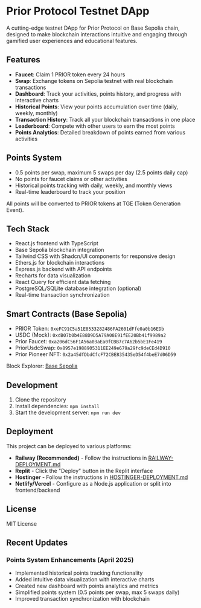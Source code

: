 # Prior Protocol Testnet DApp

A cutting-edge testnet DApp for Prior Protocol on Base Sepolia chain, designed to make blockchain interactions intuitive and engaging through gamified user experiences and educational features.

## Features

- **Faucet**: Claim 1 PRIOR token every 24 hours
- **Swap**: Exchange tokens on Sepolia testnet with real blockchain transactions
- **Dashboard**: Track your activities, points history, and progress with interactive charts
- **Historical Points**: View your points accumulation over time (daily, weekly, monthly)
- **Transaction History**: Track all your blockchain transactions in one place
- **Leaderboard**: Compete with other users to earn the most points
- **Points Analytics**: Detailed breakdown of points earned from various activities

## Points System

- 0.5 points per swap, maximum 5 swaps per day (2.5 points daily cap)
- No points for faucet claims or other activities
- Historical points tracking with daily, weekly, and monthly views
- Real-time leaderboard to track your position

All points will be converted to PRIOR tokens at TGE (Token Generation Event).

## Tech Stack

- React.js frontend with TypeScript
- Base Sepolia blockchain integration
- Tailwind CSS with Shadcn/UI components for responsive design
- Ethers.js for blockchain interactions
- Express.js backend with API endpoints
- Recharts for data visualization
- React Query for efficient data fetching
- PostgreSQL/SQLite database integration (optional)
- Real-time transaction synchronization

## Smart Contracts (Base Sepolia)

- PRIOR Token: `0xeFC91C5a51E8533282486FA2601dFfe0a0b16EDb`
- USDC (Mock): `0xdB07b0b4E88D9D5A79A08E91fEE20Bb41f9989a2`
- Prior Faucet: `0xa206dC56F1A56a03aEa0fCBB7c7A62b5bE1Fe419`
- PriorUsdcSwap: `0x8957e1988905311EE249e679a29fc9deCEd4D910`
- Prior Pioneer NFT: `0x2a45dfDbdCfcF72CBE835435eD54f4beE7d06D59`

Block Explorer: [Base Sepolia](https://sepolia.basescan.org)

## Development

1. Clone the repository
2. Install dependencies: `npm install`
3. Start the development server: `npm run dev`

## Deployment

This project can be deployed to various platforms:

- **Railway (Recommended)** - Follow the instructions in [RAILWAY-DEPLOYMENT.md](./RAILWAY-DEPLOYMENT.md)
- **Replit** - Click the "Deploy" button in the Replit interface
- **Hostinger** - Follow the instructions in [HOSTINGER-DEPLOYMENT.md](./HOSTINGER-DEPLOYMENT.md)
- **Netlify/Vercel** - Configure as a Node.js application or split into frontend/backend

## License

MIT License

## Recent Updates

### Points System Enhancements (April 2025)
- Implemented historical points tracking functionality
- Added intuitive data visualization with interactive charts
- Created new dashboard with points analytics and metrics
- Simplified points system (0.5 points per swap, max 5 swaps daily)
- Improved transaction synchronization with blockchain